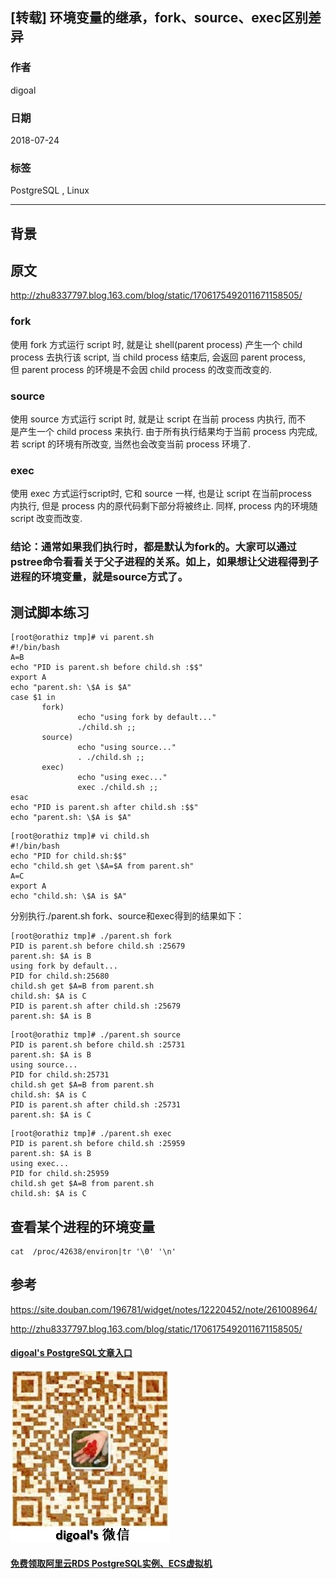 ## [转载] 环境变量的继承，fork、source、exec区别差异   
                                                                 
### 作者                                                                 
digoal                                                                 
                                                                 
### 日期                                                                 
2018-07-24                                                               
                                                                 
### 标签                                                                 
PostgreSQL , Linux   
                                                                 
----                                                                 
                                                                 
## 背景          
## 原文  
http://zhu8337797.blog.163.com/blog/static/1706175492011671158505/  
  
  
### fork  
   使用 fork 方式运行 script 时, 就是让 shell(parent process) 产生一个 child  
   process 去执行该 script, 当 child process 结束后, 会返回 parent process,  
   但 parent process 的环境是不会因 child process 的改变而改变的.  
  
### source  
   使用 source 方式运行 script 时, 就是让 script 在当前 process 内执行, 而不  
   是产生一个 child process 来执行. 由于所有执行结果均于当前 process 内完成,  
   若 script 的环境有所改变, 当然也会改变当前 process 环境了.  
  
### exec  
   使用 exec 方式运行script时, 它和 source 一样, 也是让 script 在当前process  
   内执行, 但是 process 内的原代码剩下部分将被终止. 同样, process 内的环境随  
   script 改变而改变.  
  
### 结论：通常如果我们执行时，都是默认为fork的。大家可以通过pstree命令看看关于父子进程的关系。如上，如果想让父进程得到子进程的环境变量，就是source方式了。  
  
## 测试脚本练习  
  
```  
[root@orathiz tmp]# vi parent.sh  
#!/bin/bash  
A=B  
echo "PID is parent.sh before child.sh :$$"  
export A  
echo "parent.sh: \$A is $A"  
case $1 in  
       fork)  
               echo "using fork by default..."  
               ./child.sh ;;  
       source)  
               echo "using source..."  
               . ./child.sh ;;  
       exec)  
               echo "using exec..."  
               exec ./child.sh ;;  
esac  
echo "PID is parent.sh after child.sh :$$"  
echo "parent.sh: \$A is $A"  
```  
  
```  
[root@orathiz tmp]# vi child.sh  
#!/bin/bash  
echo "PID for child.sh:$$"  
echo "child.sh get \$A=$A from parent.sh"  
A=C  
export A  
echo "child.sh: \$A is $A"  
```  
  
分别执行./parent.sh fork、source和exec得到的结果如下：  
  
```  
[root@orathiz tmp]# ./parent.sh fork  
PID is parent.sh before child.sh :25679  
parent.sh: $A is B  
using fork by default...  
PID for child.sh:25680  
child.sh get $A=B from parent.sh  
child.sh: $A is C  
PID is parent.sh after child.sh :25679  
parent.sh: $A is B  
```  
  
```  
[root@orathiz tmp]# ./parent.sh source  
PID is parent.sh before child.sh :25731  
parent.sh: $A is B  
using source...  
PID for child.sh:25731  
child.sh get $A=B from parent.sh  
child.sh: $A is C  
PID is parent.sh after child.sh :25731  
parent.sh: $A is C  
```  
  
```  
[root@orathiz tmp]# ./parent.sh exec  
PID is parent.sh before child.sh :25959  
parent.sh: $A is B  
using exec...  
PID for child.sh:25959  
child.sh get $A=B from parent.sh  
child.sh: $A is C  
```  
  
## 查看某个进程的环境变量
```
cat  /proc/42638/environ|tr '\0' '\n'
```
  
## 参考
https://site.douban.com/196781/widget/notes/12220452/note/261008964/  
  
http://zhu8337797.blog.163.com/blog/static/1706175492011671158505/  
  
  
  
  
  
  
  
  
  
  
  
  
  
  
  
  
#### [digoal's PostgreSQL文章入口](https://github.com/digoal/blog/blob/master/README.md "22709685feb7cab07d30f30387f0a9ae")
  
  
![digoal's weixin](../pic/digoal_weixin.jpg "f7ad92eeba24523fd47a6e1a0e691b59")
  
  
  
  
  
  
  
  
#### [免费领取阿里云RDS PostgreSQL实例、ECS虚拟机](https://www.aliyun.com/database/postgresqlactivity "57258f76c37864c6e6d23383d05714ea")
  
